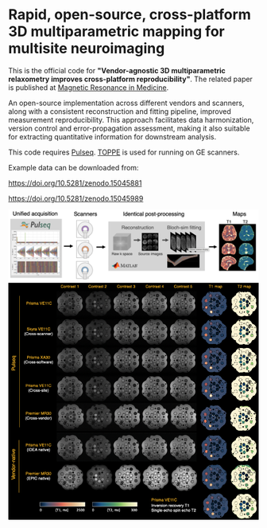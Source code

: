 # Rapid, open-source, cross-platform 3D multiparametric mapping for multisite neuroimaging

This is the official code for **"Vendor-agnostic 3D multiparametric relaxometry improves cross-platform reproducibility"**.
The related paper is published at [Magnetic Resonance in Medicine](http://doi.org/10.1002/mrm.30566).

An open-source implementation across different vendors and scanners, along with a consistent reconstruction and fitting pipeline, improved measurement reproducibility. This approach facilitates data harmonization, version control and error-propagation assessment, making it also suitable for extracting quantitative information for downstream analysis.

This code requires [Pulseq](https://github.com/pulseq). [TOPPE](https://toppemri.github.io/) is used for running on GE scanners.

Example data can be downloaded from:

https://doi.org/10.5281/zenodo.15045881

https://doi.org/10.5281/zenodo.15045989

![Alt text](figure/overview.png?raw=true "Pulseq-QALAS")
![Alt text](figure/nist.png?raw=true "Pulseq-QALAS")

